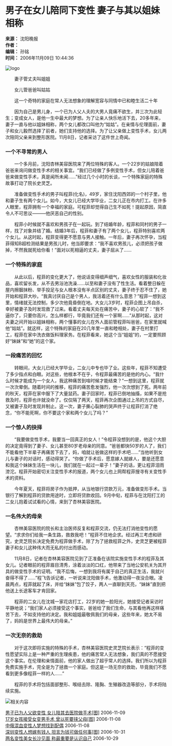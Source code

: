 # 男子在女儿陪同下变性 妻子与其以姐妹相称

**来源：** 沈阳晚报  
**作者：**   
**编辑：** 孙铭  
**时间：** 2006年11月09日 10:44:36  

![logo](http://img.zjolcdn.com/pic/0/06/12/96/6129677_786702.jpg)

　　妻子管丈夫叫姐姐

　　女儿管爸爸叫姑姑

　　这一个奇特的家庭在常人无法想象的理解宽容与同情中已和睦生活二十年

　　因为自己是男儿身，一个已为人父人夫的大男人竟痛不欲生，并三次为此轻生；变成女人，是他一生中最大的梦想。为了让亲人快乐地活下去，20多年来，妻子一直与他以姐妹相称，两个女儿都改口叫他为“姑姑”。在亲情与伦理面前，妻子和女儿毅然选择了前者，她们支持他的选择。为了让父亲做上变性手术，女儿两次陪同父亲来到整形医院。11月8日，记者采访了这件世上奇闻。

### 一个不寻常的男人

　　一个多月前，沈阳杏林美容医院来了两位特殊的客人。一个22岁的姑娘陪着爸爸来询问做变性手术的相关事宜。“我们已经做了多例变性手术，但女儿陪着爸爸来做变性手术，真是闻所未闻……”经过几个小时的长谈，一个特殊家庭的特殊故事打动了院长史灵芝。

　　准备做变性手术的男子叫程菲(化名)，49岁，家住沈阳西郊的一个村子里，他和妻子生有两个女儿。如今，大女儿已经大学毕业，二女儿正在市内打工。在许多人眼里，程菲拥有一个幸福的家庭。可程菲却觉得自己生不如死！提起原因，简直令人不可思议———他厌恶自己的性别。

　　程菲小时候就不喜欢和男孩子在一起玩。到了结婚年龄，程菲和同村的男子一样，找了对象并结了婚。结婚3年后，程菲和妻子有了两个女儿，程菲特别喜欢两个女儿。从这时起，程菲变得更不愿意与男人接触。一年后，妻子再次怀孕，当程菲得知B超检测结果是男孩儿时，他当即要求：“我不喜欢男孩儿，必须把孩子做掉，不然我就死给你看！”面对以死相逼的丈夫，妻子屈从了……

### 一个特殊的家庭

　　从此以后，程菲的变化更大了，他说话变得细声细气，喜欢女性的服装和化妆品，喜欢留长发，从不去男浴池洗澡……以至和妻子没有了性生活。看着整日躲在屋内擦胭抹粉、举手投足与女人根本没有半点区别的丈夫，妻子终于忍不住了，她开始和程菲大吵。“我真讨厌自己是个男人，我活着还有什么意思？”程菲一想到这里，情绪就无法控制，多少次他竟昏倒在地。大女儿3岁时，程菲企图上吊自杀，幸好被妻子及时发现救了过来。看着丈夫每天处在痛苦中，妻子的心软了：“我不逼你了，只要你高兴，怎么样都行，毕竟我们还有一个家啊……”从那时起，这对夫妻之间开始以姐妹相称，两个懂事的女儿在外人面前管程菲叫爸爸，在家里就喊他“姑姑”。就这样，这个特殊的家庭在20几年里一直和睦相处，妻子在村里打工，程菲在家中洗衣做饭料理家务。在程菲看来，她这个当“姐姐”的，一定要照顾好“妹妹”和“她”的这个家。

### 一段痛苦的回忆

　　转眼间，大女儿已经大学毕业，二女儿中专也毕了业。这些年，程菲不知遭受了多少指点和白眼。对这些，他根本不在乎，令程菲最痛苦的是他的内心。“我什么时候才能成为一个女人，我这种痛苦到啥时候才能结束？”一想到这里，程菲就一次次晕倒。随着时间的推移，程菲的痛苦愈发强烈，他一次次想到了死。两年前的秋天，程菲在家中服下了大量鼠药。妻子回家时，程菲已倒地抽搐，如果不是抢救及时，程菲也许就没命了。仅仅隔了两天，程菲再次企图通过上吊的方式自尽，又被妻子及时发现并制止。这一次，妻子撕心裂肺的哭声终于让程菲打消了绝念，“你不能死啊，你不要这个家和两个女儿了吗？”

### 一个惊人的抉择

　　“我要做变性手术，我要当一回真正的女人！”令程菲没想到的是，他这个大胆的决定竟得到了妻子、女儿甚至80岁老母亲的同意。“爸爸都快50岁的人了，我们不能看他下半辈子再痛苦下去了，妈，咱就让爸做这样的手术吧……”当他听到女儿与妻子的对话时，感动得哭了。“你做了手术后，愿意嫁人就嫁人，要是还愿意和我这个妹妹生活在一块儿，我们就在一起过一辈子！”妻子的话，更让程菲泪雨滂沱。程菲开始密切关注变性手术的报道，两个女儿也上网帮程菲搜寻有关变性手术的资料。

　　今年夏天，程菲将房子作为抵押，从当地银行贷款万元，准备做变形手术。当银行了解到程菲的贷款用途时，立即将贷款收回。9月中旬，程菲与在沈阳打工的二女儿抱着试试看的心情，来到了杏林美容医院。

### 一名伟大的母亲

　　杏林美容医院的院长和主治医师反复和程菲交流，仍无法打消他变性的愿望。“求求你们给我一条生路，救救我吧！”程菲不住地企求。经过再三考虑和研究，史灵芝院长决定免费为程菲做手术，除了为了拯救程菲之外，史灵芝更被程菲妻子和女儿这种伟大而无私的付出而感动。

　　11月8日，记者在杏林美容医院见到了正准备在该院实施变性手术的程菲及其女儿。记者眼前的程菲眉目清秀，涂着淡淡的口红，他带来了当地公安机关为其开具的做变性手术的证明。“我不后悔，一想到我将有属于自己的真正生活，我就兴奋得不得了……”程飞告诉记者，一听说来沈阳做手术，他激动得一夜没合眼。凌晨两点，程菲就起了床，并给“妹妹”包了饺子，两人一直聊到天亮，“妹妹”直到把他送上长途客车才肯回家。

　　程菲的二女儿在沈城一家花店打工，22岁的她一脸阳光，她接受记者采访时平静地说；“我们家人必须接受这个事实，爸爸给了我们生命，与其看他再这样痛苦下去，不如支持他的决定。我和姐姐最敬佩我们的母亲，这些年来，她太不易了，妈妈是世界上最伟大的母亲。”

### 一次无奈的救助

　　对于这次即将实施的特殊的手术，杏林美容医院史灵芝院长表示：“程菲的变性愿望实际上是一种严重的生理疾患，他的痛苦常人无法想象，我们真的不愿接受这个事实。在伦理和亲情面前，他的家人做出了超乎常人的选择。我们所以为程菲免费实施手术，完全是为了拯救一个家庭。但这是一场无奈的救助，毕竟我们不愿看到更多像程菲一样的人……”

　　程菲的手术将包括面部整形、喉结去除、隆胸、生殖器改造等部分，手术将陆续实施。

![相关内容](http://img.zjolcdn.com/pic/0/06/12/96/6129677_786702.jpg)

[男子已为人父欲变性 女儿陪其去医院做手术\[图\]](http://society.zjol.com.cn/05society/system/2006/11/09/007978253.shtml) 2006-11-09  
[17岁女孩接受女变男手术 曾以死要挟父母\[图\]](http://society.zjol.com.cn/05society/system/2006/11/08/007976645.shtml) 2006-11-08  
[中俄混血变性人梦想找到配偶](http://society.zjol.com.cn/05society/system/2006/11/07/007974543.shtml) 2006-11-08  
[深圳变性人想嫁有钱人 坦言为钱可做任何事\[图\]](http://society.zjol.com.cn/05society/system/2006/10/31/007959046.shtml) 2006-10-31  
[两名变性美女长沙见面 称最重要是认识自己](http://society.zjol.com.cn/05society/system/2006/10/29/007956063.shtml) 2006-10-29  
<!-- tcd_original_link https://china.zjol.com.cn/05china/system/2006/11/09/007979269.shtml -->
